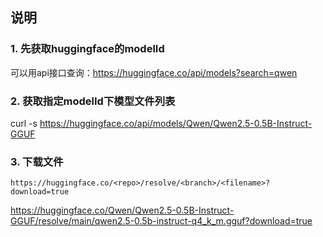 ## 说明

### 1. 先获取huggingface的modelId

可以用api接口查询：https://huggingface.co/api/models?search=qwen


### 2. 获取指定modelId下模型文件列表

curl -s https://huggingface.co/api/models/Qwen/Qwen2.5-0.5B-Instruct-GGUF

### 3. 下载文件

 `https://huggingface.co/<repo>/resolve/<branch>/<filename>?download=true`

https://huggingface.co/Qwen/Qwen2.5-0.5B-Instruct-GGUF/resolve/main/qwen2.5-0.5b-instruct-q4_k_m.gguf?download=true
